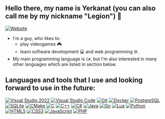 ## Hello there, my name is Yerkanat (you can also call me by my nickname "Legion") 👋

[![Website](https://img.shields.io/website?label=legion2809.github.io&style=for-the-badge&url=https%3A%2F%2Flegion2809.github.io)](https://legion2809.github.io)

* I'm a guy, who likes to:
   - play videogames :video_game:
   - learn software development :computer: and web programming :globe_with_meridians:.
* My main programming language is `C#`, but I'm also interested in many other languages which are listed in section below.

## Languages and tools that I use and looking forward to use in the future:

[![Visual Studio 2022](https://img.shields.io/badge/Visual%20Studio%202022-A579DB?style=flat&logo=visualstudio)](https://visualstudio.microsoft.com/vs)
[![Visual Studio Code](https://img.shields.io/badge/Visual%20Studio%20Code-0078D7?style=flat&logo=visualstudiocode)](https://code.visualstudio.com)
[![Git](https://img.shields.io/badge/Git-DE4C36?style=flat&logo=git&logoColor=white)](https://git-scm.com)
[![Docker](https://img.shields.io/badge/Docker-1D91B4?style=flat&logo=docker&logoColor=white)](https://docker.com)
[![PostgreSQL](https://img.shields.io/badge/PostgreSQL-336791?style=flat&logo=postgresql&logoColor=white)](https://www.postgresql.org/)
[![SQLite](https://img.shields.io/badge/SQLite-0F80CC?style=flat&logo=sqlite)](https://www.sqlite.org)
[![CMake](https://img.shields.io/badge/CMake-064F8C?style=flat&logo=cmake)](https://cmake.org)
[![C](https://img.shields.io/badge/-C-5E97D0?style=flat&logo=c)](https://www.iso.org/standard/74528.html)
[![C++](https://img.shields.io/badge/C%2B%2B-00599C?style=flat&logo=cplusplus)](https://isocpp.org)
[![C#](https://img.shields.io/badge/C%23-purple?style=flat&logo=csharp)](https://dotnet.microsoft.com/en-us/languages/csharp)
[![Java](https://img.shields.io/badge/Java-ED8B00?style=flat&logo=openjdk&logoColor=white)](https://www.java.com/en)
[![Go](https://img.shields.io/badge/Go-black?style=flat&logo=go&logoColor=white)](https://go.dev)
[![Lua](https://img.shields.io/badge/Lua-00007D?style=flat&logo=lua)](https://lua.org)
[![Python](https://img.shields.io/badge/Python-3773A5?style=flat&logo=python&logoColor=white)](https://www.python.org)
[![HTML5](https://img.shields.io/badge/-HTML5-E34F26?style=flat&logo=html5&logoColor=white)](https://html5.org)
[![CSS3](https://img.shields.io/badge/-CSS3-1572B6?style=flat&logo=css3)](https://www.w3/org/Style/CSS/Overview.en.html)
[![JavaScript](https://img.shields.io/badge/-JavaScript-black?style=flat-square&logo=javascript)](https://javascript.com)
[![PHP](https://img.shields.io/badge/PHP-6383BB?style=flat&logo=php&logoColor=white)](https://php.net)
  
